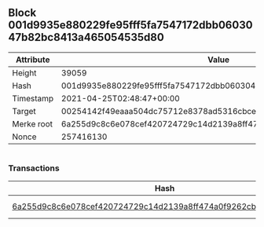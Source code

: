 ## Block 001d9935e880229fe95fff5fa7547172dbb0603047b82bc8413a465054535d80

Attribute | Value
--- | ---
Height | 39059
Hash | 001d9935e880229fe95fff5fa7547172dbb0603047b82bc8413a465054535d80
Timestamp | 2021-04-25T02:48:47+00:00
Target | 00254142f49eaaa504dc75712e8378ad5316cbcead634704b3734b6271167cc4
Merke root | 6a255d9c8c6e078cef420724729c14d2139a8ff474a0f9262cb9a3d1f7cd9dc1
Nonce | 257416130

```

```

### Transactions

Hash | Amount
--- | ---
[6a255d9c8c6e078cef420724729c14d2139a8ff474a0f9262cb9a3d1f7cd9dc1](6a255d9c8c6e078cef420724729c14d2139a8ff474a0f9262cb9a3d1f7cd9dc1.md) | 10.00000000 SKEPTI 
